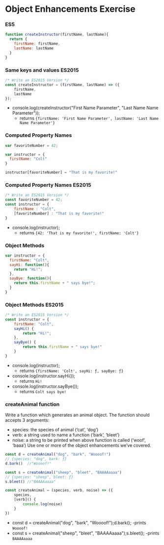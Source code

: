 # Object Enhancements Exercise
### ES5
```javascript
function createInstructor(firstName, lastName){
  return {
    firstName: firstName,
    lastName: lastName
  }
}
```
### Same keys and values ES2015
```javascript
/* Write an ES2015 Version */
const createInstructor = (firstName, lastName) => ({
    firstName,
    lastName
});
```
+ console.log(createInstructor("First Name Parameter", "Last Name Name Parameter"));
    - returns `{firstName: 'First Name Parameter', lastName: 'Last Name Name Parameter'}`

### Computed Property Names
```javascript
var favoriteNumber = 42;

var instructor = {
  firstName: "Colt"
}

instructor[favoriteNumber] = "That is my favorite!"
```
### Computed Property Names ES2015
```javascript
/* Write an ES2015 Version */
const favoriteNumber = 42;
const instructor = {
    firstName : "Colt",
    [favoriteNumber] : "That is my favorite!"
}
```
+ console.log(instructor);
    - returns `{42: 'That is my favorite!', firstName: 'Colt'}`

### Object Methods
```javascript
var instructor = {
  firstName: "Colt",
  sayHi: function(){
    return "Hi!";
  },
  sayBye: function(){
    return this.firstName + " says bye!";
  }
}
```
### Object Methods ES2015
```javascript
/* Write an ES2015 Version */
const instructor = {
    firstName: "Colt",
    sayHi() {
        return "Hi!";
    },
    sayBye() { 
        return this.firstName + " says bye!"
    }
}
```
+ console.log(instructor);
    - returns `{firstName: 'Colt', sayHi: ƒ, sayBye: ƒ}`
+ console.log(instructor.sayHi());
    - returns `Hi!`
+ console.log(instructor.sayBye());
    - returns `Colt says bye!`

### createAnimal function
Write a function which generates an animal object. The function should accepts 3 arguments:
- species: the species of animal (‘cat’, ‘dog’)
- verb: a string used to name a function (‘bark’, ‘bleet’)
- noise: a string to be printed when above function is called (‘woof’, ‘baaa’)
Use one or more of the object enhancements we’ve covered.
```javascript
const d = createAnimal("dog", "bark", "Woooof!")
// {species: "dog", bark: ƒ}
d.bark()  //"Woooof!"

const s = createAnimal("sheep", "bleet", "BAAAAaaaa")
// {species: "sheep", bleet: ƒ}
s.bleet() //"BAAAAaaaa"
```

```javascript
const createAnimal = (species, verb, noise) => ({
    species,
    [verb]() {
        console.log(noise)
    }
})
```
+ const d = createAnimal("dog", "bark", "Woooof!");d.bark();
    -prints `Woooof!`
+ const s = createAnimal("sheep", "bleet", "BAAAAaaaa");s.bleet();
    -prints `BAAAAaaaa`

